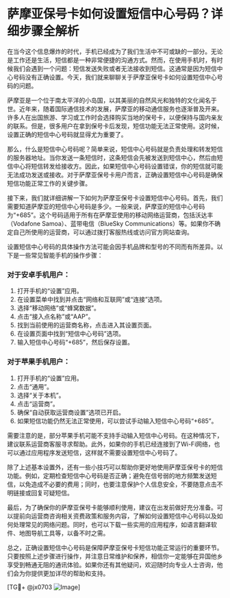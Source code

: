 # 萨摩亚保号卡如何设置短信中心号码？详细步骤全解析

在当今这个信息爆炸的时代，手机已经成为了我们生活中不可或缺的一部分。无论是工作还是生活，短信都是一种非常便捷的沟通方式。然而，在使用手机时，有时候我们会遇到一个问题：短信发送失败或者无法接收到短信。这通常是因为短信中心号码没有正确设置。今天，我们就来聊聊关于萨摩亚保号卡如何设置短信中心号码的问题。

萨摩亚是一个位于南太平洋的小岛国，以其美丽的自然风光和独特的文化闻名于世。近年来，随着国际通信技术的发展，萨摩亚的移动通信服务也逐渐普及开来。许多人在出国旅游、学习或工作时会选择购买当地的保号卡，以便保持与国内亲友的联系。但是，很多用户在拿到保号卡后发现，短信功能无法正常使用。这时候，设置正确的短信中心号码就显得尤为重要了。

那么，什么是短信中心号码呢？简单来说，短信中心号码就是负责处理和转发短信的服务器地址。当你发送一条短信时，这条短信会先被发送到短信中心，然后由短信中心将短信转发给接收方。因此，如果短信中心号码设置错误，你的短信就可能无法成功发送或接收。对于萨摩亚保号卡用户而言，正确设置短信中心号码是确保短信功能正常工作的关键步骤。

接下来，我们就详细讲解一下如何为萨摩亚保号卡设置短信中心号码。首先，我们需要知道萨摩亚的短信中心号码是多少。一般来说，萨摩亚的短信中心号码为“+685”。这个号码适用于所有在萨摩亚使用的移动网络运营商，包括沃达丰（Vodafone Samoa）、蓝带电信（BlueSky Communications）等。如果你不确定自己所使用的运营商，可以通过拨打客服热线或访问官方网站查询。

设置短信中心号码的具体操作方法可能会因手机品牌和型号的不同而有所差异。以下是一些常见智能手机的操作步骤：

### 对于安卓手机用户：
1. 打开手机的“设置”应用。
2. 在设置菜单中找到并点击“网络和互联网”或“连接”选项。
3. 选择“移动网络”或“蜂窝数据”。
4. 点击“接入点名称”或“AAP”。
5. 找到当前使用的运营商名称，点击进入其设置页面。
6. 在设置页面中找到“短信中心号码”选项。
7. 输入短信中心号码“+685”，然后保存设置。

### 对于苹果手机用户：
1. 打开手机的“设置”应用。
2. 点击“通用”。
3. 选择“关于本机”。
4. 点击“运营商”。
5. 确保“自动获取运营商设置”选项已开启。
6. 如果短信功能仍然无法正常使用，可以尝试手动输入短信中心号码“+685”。

需要注意的是，部分苹果手机可能不支持手动输入短信中心号码。在这种情况下，建议联系运营商客服寻求帮助。此外，如果你的手机已经连接到了Wi-Fi网络，也可以通过应用程序发送短信，这样就不需要设置短信中心号码了。

除了上述基本设置外，还有一些小技巧可以帮助你更好地使用萨摩亚保号卡的短信功能。例如，定期检查短信中心号码是否正确；避免在信号弱的地方频繁发送短信，以免造成不必要的费用；同时，也要注意保护个人信息安全，不要随意点击不明链接或回复可疑短信。

最后，为了确保你的萨摩亚保号卡能够顺利使用，建议在出发前做好充分准备。可以提前向运营商咨询相关资费政策和服务内容，了解如何设置短信中心号码以及如何处理常见的网络问题。同时，也可以下载一些实用的应用程序，如语言翻译软件、地图导航工具等，以备不时之需。

总之，正确设置短信中心号码是保障萨摩亚保号卡短信功能正常运行的重要环节。只要按照上述步骤进行操作，并注意日常维护和保养，相信你一定能够在异国他乡享受到畅通无阻的通讯体验。如果你还有其他疑问，欢迎随时向专业人士咨询，他们会为你提供更加详尽的帮助和支持。

[TG💪+ @jx0703 ![Image](https://github.com/user-attachments/assets/dbca1d08-cadb-493c-b0ec-ad6f7a83f270)]